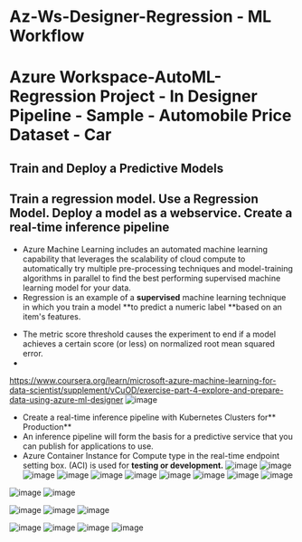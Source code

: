# Az-Ws-Designer-Regression - ML Workflow
# Azure Workspace-AutoML-Regression Project - In Designer Pipeline - Sample - Automobile Price Dataset - Car
## Train and Deploy a Predictive Models
## Train a regression model. Use a Regression Model. Deploy a model as a webservice. Create a real-time inference pipeline


* Azure Machine Learning includes an automated machine learning capability that leverages the scalability of cloud compute to automatically try multiple pre-processing techniques and model-training algorithms in parallel to find the best performing supervised machine learning model for your data.
* Regression is an example of a **supervised** machine learning technique in which you train a model **to predict a numeric label **based on an item's features. 

- The metric score threshold causes the experiment to end if a model achieves a certain score (or less) on normalized root mean squared error.
- 
https://www.coursera.org/learn/microsoft-azure-machine-learning-for-data-scientist/supplement/vCuOD/exercise-part-4-explore-and-prepare-data-using-azure-ml-designer
![image](https://github.com/user-attachments/assets/80e796d2-3a67-4369-b57a-f7e925c20282)
- Create a real-time inference pipeline with Kubernetes Clusters for** Production**
- An inference pipeline will form the basis for a predictive service that you can publish for applications to use.
- Azure Container Instance for Compute type in the real-time endpoint setting box. (ACI) is used for **testing or development.**
![image](https://github.com/user-attachments/assets/113d4701-da7d-46b0-946b-65fdb26f19de)
![image](https://github.com/user-attachments/assets/75d170a5-746b-4e94-b046-6c7d8c4d8f53)
![image](https://github.com/user-attachments/assets/515533a8-4d65-4c64-a0af-485ced6dffac)
![image](https://github.com/user-attachments/assets/63731621-4393-40f2-b122-de426c7ffe23)
![image](https://github.com/user-attachments/assets/8bb70cb5-895d-40f6-8ae0-8e5a7ab8c4c8)
![image](https://github.com/user-attachments/assets/982f21ca-bcf2-4fb5-8904-8f607c68f681)
![image](https://github.com/user-attachments/assets/dc37e202-1dae-4c0a-998f-ace18929aef9)
![image](https://github.com/user-attachments/assets/1a0ea024-7236-44e5-903e-8a64216e8cf8)
![image](https://github.com/user-attachments/assets/d592c792-5143-40c7-bdb9-ec134c251342)
![image](https://github.com/user-attachments/assets/cb6db1e5-daac-4db4-b0c1-7bacd501792b)

![image](https://github.com/user-attachments/assets/532ea209-5415-46a8-81dd-d47494b31337)
![image](https://github.com/user-attachments/assets/13000c19-2e01-4988-8f8c-9a8699249f77)

![image](https://github.com/user-attachments/assets/227083d0-4540-465c-8bbb-5a63327eed99)
![image](https://github.com/user-attachments/assets/ebb21534-9a44-4ae7-82d4-dbbb5cc8ab6d)
![image](https://github.com/user-attachments/assets/ea3d83f3-ef33-478c-9215-f8ce13cb7abe)

![image](https://github.com/user-attachments/assets/f358e5f6-ad70-4b3e-a1d4-da0d7f065a12)
![image](https://github.com/user-attachments/assets/8b75912d-3cac-4483-a2fa-fe093f1653be)
![image](https://github.com/user-attachments/assets/cbde75cd-1e4c-4d22-8842-6b2910a0bb75)
![image](https://github.com/user-attachments/assets/35db5b16-6b83-4980-a755-782079328d8f)

